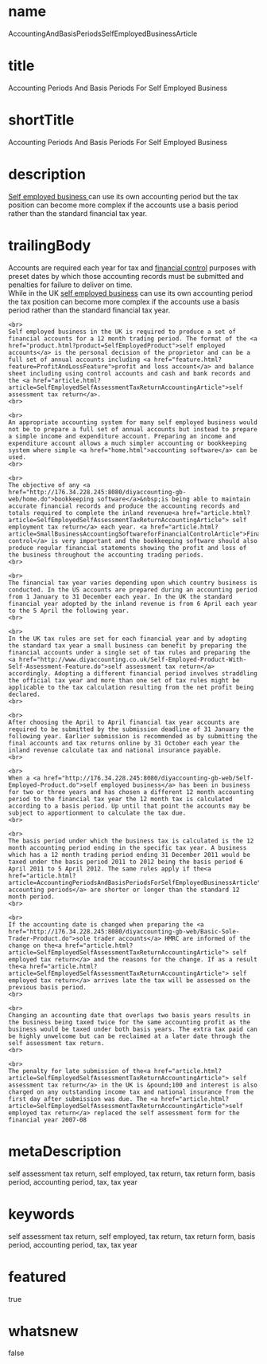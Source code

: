 # name
AccountingAndBasisPeriodsSelfEmployedBusinessArticle

# title
Accounting Periods And Basis Periods For Self Employed Business

# shortTitle
Accounting Periods And Basis Periods For Self Employed Business

# description
<span><a href="product.html?product=SelfEmployedProduct">Self employed business </a>can use its own accounting period but the tax position can become more complex if the accounts use a basis period rather than the standard financial tax year.</span>

# trailingBody
<p>
    Accounts are required each year for tax and <a href="article.html?article=SmallBusinessAccountingSoftwareforFinancialControlArticle">financial control</a> purposes with preset dates by which those accounting records must be submitted and penalties for failure to deliver on time.
    <br>
    While in the UK <a href="article.html?article=SelfEmployedTaxReturnsArticle">self employed business</a> can use its own accounting period the tax position can become more complex if the accounts use a basis period rather than the standard financial tax year.
    <br>
     
    <br>
    Self employed business in the UK is required to produce a set of financial accounts for a 12 month trading period. The format of the <a href="product.html?product=SelfEmployedProduct">self employed accounts</a> is the personal decision of the proprietor and can be a full set of annual accounts including <a href="feature.html?feature=ProfitAndLossFeature">profit and loss account</a> and balance sheet including using control accounts and cash and bank records and the <a href="article.html?article=SelfEmployedSelfAssessmentTaxReturnAccountingArticle">self assessment tax return</a>.
    <br>
     
    <br>
    An appropriate accounting system for many self employed business would not be to prepare a full set of annual accounts but instead to prepare a simple income and expenditure account. Preparing an income and expenditure account allows a much simpler accounting or bookkeeping system where simple <a href="home.html">accounting software</a> can be used.
    <br>
     
    <br>
    The objective of any <a href="http://176.34.228.245:8080/diyaccounting-gb-web/home.do">bookkeeping software</a>&nbsp;is being able to maintain accurate financial records and produce the accounting records and totals required to complete the inland revenue<a href="article.html?article=SelfEmployedSelfAssessmentTaxReturnAccountingArticle"> self employment tax return</a> each year. <a href="article.html?article=SmallBusinessAccountingSoftwareforFinancialControlArticle">Financial control</a> is very important and the bookkeeping software should also produce regular financial statements showing the profit and loss of the business throughout the accounting trading periods.
    <br>
     
    <br>
    The financial tax year varies depending upon which country business is conducted. In the US accounts are prepared during an accounting period from 1 January to 31 December each year. In the UK the standard financial year adopted by the inland revenue is from 6 April each year to the 5 April the following year.
    <br>
     
    <br>
    In the UK tax rules are set for each financial year and by adopting the standard tax year a small business can benefit by preparing the financial accounts under a single set of tax rules and preparing the <a href="http://www.diyaccounting.co.uk/Self-Employed-Product-With-Self-Assessment-Feature.do">self assessment tax return</a> accordingly. Adopting a different financial period involves straddling the official tax year and more than one set of tax rules might be applicable to the tax calculation resulting from the net profit being declared.
    <br>
     
    <br>
    After choosing the April to April financial tax year accounts are required to be submitted by the submission deadline of 31 January the following year. Earlier submission is recommended as by submitting the final accounts and tax returns online by 31 October each year the inland revenue calculate tax and national insurance payable.
    <br>
     
    <br>
    When a <a href="http://176.34.228.245:8080/diyaccounting-gb-web/Self-Employed-Product.do">self employed business</a> has been in business for two or three years and has chosen a different 12 month accounting period to the financial tax year the 12 month tax is calculated according to a basis period. Up until that point the accounts may be subject to apportionment to calculate the tax due.
    <br>
     
    <br>
    The basis period under which the business tax is calculated is the 12 month accounting period ending in the specific tax year. A business which has a 12 month trading period ending 31 December 2011 would be taxed under the basis period 2011 to 2012 being the basis period 6 April 2011 to 5 April 2012. The same rules apply if the<a href="article.html?article=AccountingPeriodsAndBasisPeriodsForSelfEmployedBusinessArticle"> accounting periods</a> are shorter or longer than the standard 12 month period.
    <br>
     
    <br>
    If the accounting date is changed when preparing the <a href="http://176.34.228.245:8080/diyaccounting-gb-web/Basic-Sole-Trader-Product.do">sole trader accounts</a> HMRC are informed of the change on the<a href="article.html?article=SelfEmployedSelfAssessmentTaxReturnAccountingArticle"> self employed tax return</a> and the reasons for the change. If as a result the<a href="article.html?article=SelfEmployedSelfAssessmentTaxReturnAccountingArticle"> self employed tax return</a> arrives late the tax will be assessed on the previous basis period.
    <br>
     
    <br>
    Changing an accounting date that overlaps two basis years results in the business being taxed twice for the same accounting profit as the business would be taxed under both basis years. The extra tax paid can be highly unwelcome but can be reclaimed at a later date through the self assessment tax return.
    <br>
     
    <br>
    The penalty for late submission of the<a href="article.html?article=SelfEmployedSelfAssessmentTaxReturnAccountingArticle"> self assessment tax return</a> in the UK is &pound;100 and interest is also charged on any outstanding income tax and national insurance from the first day after submission was due. The <a href="article.html?article=SelfEmployedSelfAssessmentTaxReturnAccountingArticle">self employed tax return</a> replaced the self assessment form for the financial year 2007-08
</p>


# metaDescription
self assessment tax return, self employed, tax return, tax return form, basis period, accounting period, tax, tax year

# keywords
self assessment tax return, self employed, tax return, tax return form, basis period, accounting period, tax, tax year

# featured
true

# whatsnew
false
